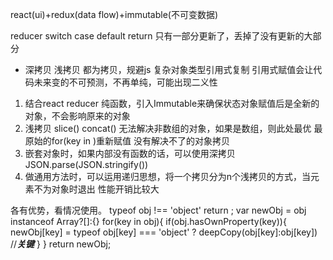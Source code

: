 react(ui)+redux(data flow)+immutable(不可变数据)

reducer 
  switch
    case
      default
        return
只有一部分更新了，丢掉了没有更新的大部分

- 深拷贝 浅拷贝
都为拷贝，规避js 复杂对象类型引用式复制
引用式赋值会让代码未来变的不可预测，不再单纯，可能出现二义性
1. 结合react reducer 纯函数，引入Immutable来确保状态对象赋值后是全新的对象，不会影响原来的对象
2. 浅拷贝
    slice() concat()  无法解决非数组的对象，如果是数组，则此处最优
    最原始的for(key in )重新赋值 没有解决不了的对象拷贝
3. 嵌套对象时，如果内部没有函数的话，可以使用深拷贝 JSON.parse(JSON.stringify())
4. 做通用方法时，可以运用递归思想，将一个拷贝分为n个浅拷贝的方式，当元素不为对象时退出  性能开销比较大

各有优势，看情况使用。
typeof obj !== 'object' return ;
var newObj = obj instanceof Array?[]:{}
for(key in obj){
    if(obj.hasOwnProperty(key)){
        newObj[key] = typeof obj[key] === 'object' ? deepCopy(obj[key]:obj[key])    //***关键***
    }
}
return newObj;
